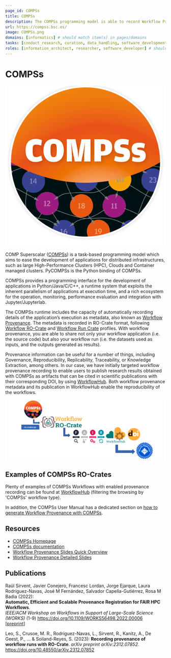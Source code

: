 ```yaml
---
page_id: COMPSs
title: COMPSs
description: The COMPSs programming model is able to record Workflow Provenance in RO-Crate format, for governance and reproducibility of computational experiments
url: https://compss.bsc.es/
image: COMPSs.png
domains: [informatics] # should match item(s) in pages/domains
tasks: [conduct_research, curation, data_handling, software_development] # should match item(s) in pages/tasks
roles: [information_architect, researcher, software_developer] # should match item(s) in pages/roles
---
```

<!--
   Copyright 2019-2022 RO-Crate contributors
   <https://github.com/ResearchObject/ro-crate/graphs/contributors>

   Licensed under the Apache License, Version 2.0 (the "License");
   you may not use this file except in compliance with the License.
   You may obtain a copy of the License at

       http://www.apache.org/licenses/LICENSE-2.0

   Unless required by applicable law or agreed to in writing, software
   distributed under the License is distributed on an "AS IS" BASIS,
   WITHOUT WARRANTIES OR CONDITIONS OF ANY KIND, either express or implied.
   See the License for the specific language governing permissions and
   limitations under the License.
-->

# COMPSs

[![COMPSs logo](../../assets/img/COMPSs.png)](https://compss.bsc.es/)

COMP Superscalar ([COMPSs](https://compss.bsc.es/)) is a task-based programming model which aims to ease the development of applications for distributed infrastructures, such as large High-Performance Clusters (HPC), Clouds and Container managed clusters. PyCOMPSs is the Python binding of COMPSs.

COMPSs provides a programming interface for the development of applications in Python/Java/C/C++, a runtime system that exploits the inherent parallelism of applications at execution time, and a rich ecosystem for the operation, monitoring, performance evaluation and integration with Jupyter/Jupyterlab.

The COMPSs runtime includes the capacity of automatically recording details of the application’s execution as metadata, also known as [Workflow Provenance](https://compss-doc.readthedocs.io/en/stable/Sections/05_Tools/04_Workflow_Provenance.html). The metadata is recorded in RO-Crate format, following [Workflow RO-Crate](https://w3id.org/workflowhub/workflow-ro-crate/1.0) and [Workflow Run Crate](https://w3id.org/ro/wfrun/workflow/0.4) profiles. With workflow provenance, you are able to share not only your workflow application (i.e. the source code) but also your workflow run (i.e. the datasets used as inputs, and the outputs generated as results). 

Provenance information can be useful for a number of things, including Governance, Reproducibility, Replicability, Traceability, or Knowledge Extraction, among others. In our case, we have initially targeted workflow provenance recording to enable users to publish research results obtained with COMPSs as artifacts that can be cited in scientific publications with their corresponding DOI, by using [WorkflowHub](https://workflowhub.eu/). Both workflow provenance metadata and its publication in WorkflowHub enable the reproducibility of the workflows.

![COMPSs with RO-Crate](../../assets/img/COMPSs-screenshot.png)

## Examples of COMPSs RO-Crates

Plenty of examples of COMPSs Workflows with enabled provenance recording can be found at [WorkflowHub](https://workflowhub.eu/workflows?filter%5Bworkflow_type%5D=pycompss) (filtering the browsing by 'COMPSs' workflow type).

In addition, the COMPSs User Manual has a dedicated section on [how to generate Workflow Provenance with COMPSs](https://compss-doc.readthedocs.io/en/stable/Sections/05_Tools/04_Workflow_Provenance.html).

## Resources

* [COMPSs Homepage](https://compss.bsc.es/)
* [COMPSs documentation](https://compss-doc.readthedocs.io/en/stable/)
* [Workflow Provenance Slides Quick Overview](https://zenodo.org/records/11057731)
* [Workflow Provenance Detailed Slides](https://zenodo.org/records/10046567)

## Publications

Raül Sirvent, Javier Conejero, Francesc Lordan, Jorge Ejarque, Laura Rodríguez-Navas, José M Fernández, Salvador Capella-Gutiérrez, Rosa M Badia (2022):  
**Automatic, Efficient and Scalable Provenance Registration for FAIR HPC Workflows**.  
_IEEE/ACM Workshop on Workflows in Support of Large-Scale Science (WORKS)_ (1-9)
<https://doi.org/10.1109/WORKS56498.2022.00006>  
[[preprint](https://upcommons.upc.edu/handle/2117/384589)]

Leo, S., Crusoe, M. R., Rodríguez-Navas, L., Sirvent, R., Kanitz, A., De Geest, P., ... & Soiland-Reyes, S. (2023):
**Recording provenance of workflow runs with RO-Crate**.
_arXiv preprint arXiv:2312.07852._
<https://doi.org/10.48550/arXiv.2312.07852>  


